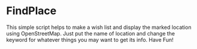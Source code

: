 # FindPlace

This simple script helps to make a wish list and display the marked location using OpenStreetMap.
Just put the name of location and change the keyword for whatever things you may want to get its info.
Have Fun!
